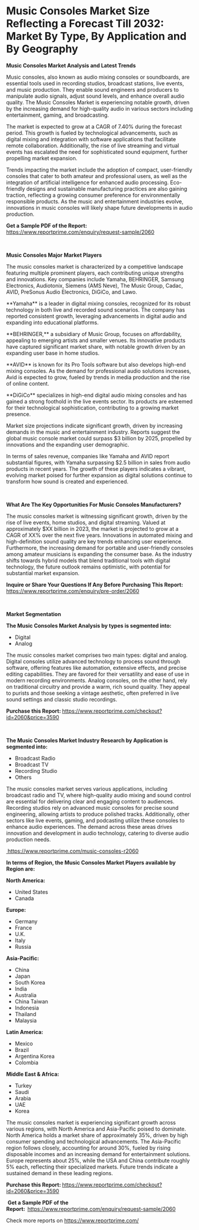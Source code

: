 <p><h1>Music Consoles Market Size Reflecting a Forecast Till 2032: Market By Type, By Application and By Geography</h1></p><p><strong>Music Consoles Market Analysis and Latest Trends</strong></p>
<p><p>Music consoles, also known as audio mixing consoles or soundboards, are essential tools used in recording studios, broadcast stations, live events, and music production. They enable sound engineers and producers to manipulate audio signals, adjust sound levels, and enhance overall audio quality. The Music Consoles Market is experiencing notable growth, driven by the increasing demand for high-quality audio in various sectors including entertainment, gaming, and broadcasting.</p><p>The market is expected to grow at a CAGR of 7.40% during the forecast period. This growth is fueled by technological advancements, such as digital mixing and integration with software applications that facilitate remote collaboration. Additionally, the rise of live streaming and virtual events has escalated the need for sophisticated sound equipment, further propelling market expansion.</p><p>Trends impacting the market include the adoption of compact, user-friendly consoles that cater to both amateur and professional users, as well as the integration of artificial intelligence for enhanced audio processing. Eco-friendly designs and sustainable manufacturing practices are also gaining traction, reflecting a growing consumer preference for environmentally responsible products. As the music and entertainment industries evolve, innovations in music consoles will likely shape future developments in audio production.</p></p>
<p><strong>Get a Sample PDF of the Report:&nbsp;</strong> <a href="https://www.reportprime.com/enquiry/request-sample/2060?utm_campaign=2199&utm_medium=2&utm_source=Github&utm_content=ia&utm_term=18032025&utm_id=music-consoles">https://www.reportprime.com/enquiry/request-sample/2060</a></p>
<p>&nbsp;</p>
<p><strong>Music Consoles Major Market Players</strong></p>
<p><p>The music consoles market is characterized by a competitive landscape featuring multiple prominent players, each contributing unique strengths and innovations. Key companies include Yamaha, BEHRINGER, Samsung Electronics, Audiotonix, Siemens (AMS Neve), The Music Group, Cadac, AVID, PreSonus Audio Electronics, DiGiCo, and Lawo.</p><p>**Yamaha** is a leader in digital mixing consoles, recognized for its robust technology in both live and recorded sound scenarios. The company has reported consistent growth, leveraging advancements in digital audio and expanding into educational platforms. </p><p>**BEHRINGER,** a subsidiary of Music Group, focuses on affordability, appealing to emerging artists and smaller venues. Its innovative products have captured significant market share, with notable growth driven by an expanding user base in home studios.</p><p>**AVID** is known for its Pro Tools software but also develops high-end mixing consoles. As the demand for professional audio solutions increases, Avid is expected to grow, fueled by trends in media production and the rise of online content.</p><p>**DiGiCo** specializes in high-end digital audio mixing consoles and has gained a strong foothold in the live events sector. Its products are esteemed for their technological sophistication, contributing to a growing market presence.</p><p>Market size projections indicate significant growth, driven by increasing demands in the music and entertainment industry. Reports suggest the global music console market could surpass $3 billion by 2025, propelled by innovations and the expanding user demographic.</p><p>In terms of sales revenue, companies like Yamaha and AVID report substantial figures, with Yamaha surpassing $2.5 billion in sales from audio products in recent years. The growth of these players indicates a vibrant, evolving market poised for further expansion as digital solutions continue to transform how sound is created and experienced.</p></p>
<p>&nbsp;</p>
<p><strong>What Are The Key Opportunities For Music Consoles Manufacturers?</strong></p>
<p><p>The music consoles market is witnessing significant growth, driven by the rise of live events, home studios, and digital streaming. Valued at approximately $XX billion in 2023, the market is projected to grow at a CAGR of XX% over the next five years. Innovations in automated mixing and high-definition sound quality are key trends enhancing user experience. Furthermore, the increasing demand for portable and user-friendly consoles among amateur musicians is expanding the consumer base. As the industry shifts towards hybrid models that blend traditional tools with digital technology, the future outlook remains optimistic, with potential for substantial market expansion.</p></p>
<p><strong>Inquire or Share Your Questions If Any Before Purchasing This Report:</strong> <a href="https://www.reportprime.com/enquiry/pre-order/2060?utm_campaign=2199&utm_medium=2&utm_source=Github&utm_content=ia&utm_term=18032025&utm_id=music-consoles">https://www.reportprime.com/enquiry/pre-order/2060</a></p>
<p>&nbsp;</p>
<p><strong>Market Segmentation</strong></p>
<p><strong>The Music Consoles Market Analysis by types is segmented into:</strong></p>
<p><ul><li>Digital</li><li>Analog</li></ul></p>
<p><p>The music consoles market comprises two main types: digital and analog. Digital consoles utilize advanced technology to process sound through software, offering features like automation, extensive effects, and precise editing capabilities. They are favored for their versatility and ease of use in modern recording environments. Analog consoles, on the other hand, rely on traditional circuitry and provide a warm, rich sound quality. They appeal to purists and those seeking a vintage aesthetic, often preferred in live sound settings and classic studio recordings.</p></p>
<p><strong>Purchase this Report:&nbsp;</strong><a href="https://www.reportprime.com/checkout?id=2060&price=3590&utm_campaign=2199&utm_medium=2&utm_source=Github&utm_content=ia&utm_term=18032025&utm_id=music-consoles">https://www.reportprime.com/checkout?id=2060&price=3590</a></p>
<p>&nbsp;</p>
<p><strong>The Music Consoles Market Industry Research by Application is segmented into:</strong></p>
<p><ul><li>Broadcast Radio</li><li>Broadcast TV</li><li>Recording Studio</li><li>Others</li></ul></p>
<p><p>The music consoles market serves various applications, including broadcast radio and TV, where high-quality audio mixing and sound control are essential for delivering clear and engaging content to audiences. Recording studios rely on advanced music consoles for precise sound engineering, allowing artists to produce polished tracks. Additionally, other sectors like live events, gaming, and podcasting utilize these consoles to enhance audio experiences. The demand across these areas drives innovation and development in audio technology, catering to diverse audio production needs.</p></p>
<p><a href="https://www.reportprime.com/music-consoles-r2060?utm_campaign=2199&utm_medium=2&utm_source=Github&utm_content=ia&utm_term=18032025&utm_id=music-consoles">&nbsp;https://www.reportprime.com/music-consoles-r2060</a></p>
<p><strong>In terms of Region, the Music Consoles Market Players available by Region are:</strong></p>
<p>
    <p> <strong> North America: </strong>
        <ul>
            <li>United States</li>
            <li>Canada</li>
        </ul>
        </p> 
    <p> <strong> Europe: </strong>
        <ul>
            <li>Germany</li>
            <li>France</li>
            <li>U.K.</li>
            <li>Italy</li>
            <li>Russia</li>
        </ul>
        </p> 
    <p> <strong> Asia-Pacific: </strong>
        <ul>
            <li>China</li>
            <li>Japan</li>
            <li>South Korea</li>
            <li>India</li>
            <li>Australia</li>
            <li>China Taiwan</li>
            <li>Indonesia</li>
            <li>Thailand</li>
            <li>Malaysia</li>
        </ul>
        </p> 
    <p> <strong> Latin America: </strong>
        <ul>
            <li>Mexico</li>
            <li>Brazil</li>
            <li>Argentina Korea</li>
            <li>Colombia</li>
        </ul>
        </p> 
    <p> <strong> Middle East & Africa: </strong>
        <ul>
            <li>Turkey</li>
            <li>Saudi</li>
            <li>Arabia</li>
            <li>UAE</li>
            <li>Korea</li>
        </ul>
    </p>
    </p>
<p><p>The music consoles market is experiencing significant growth across various regions, with North America and Asia-Pacific poised to dominate. North America holds a market share of approximately 35%, driven by high consumer spending and technological advancements. The Asia-Pacific region follows closely, accounting for around 30%, fueled by rising disposable incomes and an increasing demand for entertainment solutions. Europe represents about 25%, while the USA and China contribute roughly 5% each, reflecting their specialized markets. Future trends indicate a sustained demand in these leading regions.</p></p>
<p><strong>Purchase this Report: </strong><a href="https://www.reportprime.com/checkout?id=2060&price=3590&utm_campaign=2199&utm_medium=2&utm_source=Github&utm_content=ia&utm_term=18032025&utm_id=music-consoles">https://www.reportprime.com/checkout?id=2060&price=3590</a></p>
<p>&nbsp;<strong>Get a Sample PDF of the Report:&nbsp;&nbsp;</strong><a href="https://www.reportprime.com/enquiry/request-sample/2060?utm_campaign=2199&utm_medium=2&utm_source=Github&utm_content=ia&utm_term=18032025&utm_id=music-consoles">https://www.reportprime.com/enquiry/request-sample/2060</a></p>
<p><strong></strong></p>
<p>Check more reports on <a href="https://www.reportprime.com/?utm_campaign=2199&utm_medium=2&utm_source=Github&utm_content=ia&utm_term=18032025&utm_id=music-consoles">https://www.reportprime.com/</a></p>